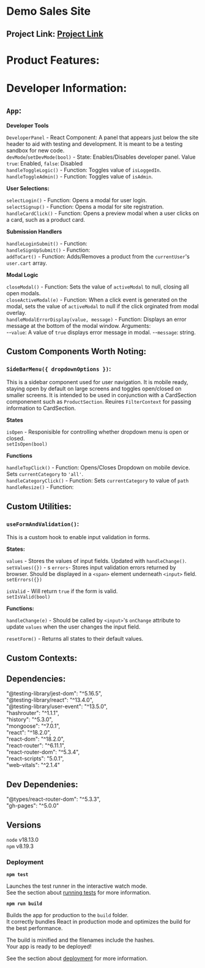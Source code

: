 # Demo Sales Site

## Project Link: [Project Link](https://davidmiles1925.github.io/sales_site_front_end/)

# Product Features:

# Developer Information:

## `App`:

**Developer Tools**

`DeveloperPanel` - React Component: A panel that appears just below the site header to aid with testing and development. It is meant to be a testing sandbox for new code.  
`devMode`/`setDevMode(bool)` - State: Enables/Disables developer panel. Value `true`: Enabled, `false`: Disabled  
`handleToggleLogic()` - Function: Toggles value of `isLoggedIn`.  
`handleToggleAdmin()` - Function: Toggles value of `isAdmin`.

**User Selections:**

`selectLogin()` - Function: Opens a modal for user login.  
`selectSignup()` - Function: Opens a modal for site registration.  
`handleCardClick()` - Function: Opens a preview modal when a user clicks on a card, such as a product card.

**Submission Handlers**

`handleLoginSubmit()` - Function:  
`handleSignUpSubmit()` - Function:  
`addToCart()` - Function: Adds/Removes a product from the `currentUser`'s `user.cart` array.

**Modal Logic**

`closeModal()` - Function: Sets the value of `activeModal` to null, closing all open modals.  
`closeActiveModal(e)` - Function: When a click event is generated on the modal, sets the value of `activeModal` to null if the click orginated from modal overlay.  
`handleModalErrorDisplay(value, message)` - Function: Displays an error message at the bottom of the modal window.
Arguments:  
--`value`: A value of `true` displays error message in modal.
--`message`: string.

## Custom Components Worth Noting:

### `SideBarMenu({ dropdownOptions })`:

This is a sidebar component used for user navigation. It is mobile ready, staying open by default on large screens and toggles open/closed on smaller screens. It is intended to be used in conjunction with a CardSection componenent such as `ProductSection`. Reuires `FilterContext` for passing information to CardSection.

**States**

`isOpen` - Responisible for controlling whether dropdown menu is open or closed.  
`setIsOpen(bool)`

**Functions**

`handleTopClick()` - Function: Opens/Closes Dropdown on mobile device. Sets `currentCategory` to `'all'`.  
`handleCategoryClick()` - Function: Sets `currentCategory` to value of `path`  
`handleResize()` - Function:

## Custom Utilities:

### `useFormAndValidation()`:

This is a custom hook to enable input validation in forms.

**States:**

`values` - Stores the values of input fields. Updated with `handleChange()`.  
`setValues({})` -
s
`errors`- Stores input validation errors returned by browser. Should be displayed in a `<span>` element underneath `<input>` field.  
`setErrors({})`

`isValid` - Will return `true` if the form is valid.  
`setIsValid(bool)`

**Functions:**

`handleChange(e)` - Should be called by `<input>`'s `onChange` attribute to update `values` when the user changes the input field.

`resetForm()` - Returns all states to their default values.

## Custom Contexts:

## Dependencies:

"@testing-library/jest-dom": "^5.16.5",  
"@testing-library/react": "^13.4.0",  
"@testing-library/user-event": "^13.5.0",  
"hashrouter": "^1.1.1",  
"history": "^5.3.0",  
"mongoose": "^7.0.1",  
"react": "^18.2.0",  
"react-dom": "^18.2.0",  
"react-router": "^6.11.1",  
"react-router-dom": "^5.3.4",  
"react-scripts": "5.0.1",  
"web-vitals": "^2.1.4"

## Dev Dependenies:

"@types/react-router-dom": "^5.3.3",  
"gh-pages": "^5.0.0"

## Versions

`node` v18.13.0  
`npm` v8.19.3

### Deployment

**`npm test`**

Launches the test runner in the interactive watch mode.\
See the section about [running tests](https://facebook.github.io/create-react-app/docs/running-tests) for more information.

**`npm run build`**

Builds the app for production to the `build` folder.\
It correctly bundles React in production mode and optimizes the build for the best performance.

The build is minified and the filenames include the hashes.\
Your app is ready to be deployed!

See the section about [deployment](https://facebook.github.io/create-react-app/docs/deployment) for more information.
